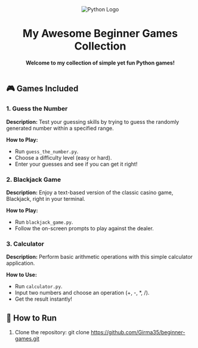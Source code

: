 <div align="center">
  <img src="https://www.python.org/static/community_logos/python-logo.png" alt="Python Logo">
</div>

<h1 align="center">My Awesome Beginner Games Collection</h1>

<div align="center">
  <strong>Welcome to my collection of simple yet fun Python games!</strong>
</div>

<br>

## 🎮 Games Included

### 1. Guess the Number

**Description:** Test your guessing skills by trying to guess the randomly generated number within a specified range.

**How to Play:**
- Run `guess_the_number.py`.
- Choose a difficulty level (easy or hard).
- Enter your guesses and see if you can get it right!

### 2. Blackjack Game

**Description:** Enjoy a text-based version of the classic casino game, Blackjack, right in your terminal.

**How to Play:**
- Run `blackjack_game.py`.
- Follow the on-screen prompts to play against the dealer.

### 3. Calculator

**Description:** Perform basic arithmetic operations with this simple calculator application.

**How to Use:**
- Run `calculator.py`.
- Input two numbers and choose an operation (+, -, *, /).
- Get the result instantly!

## 🚀 How to Run

1. Clone the repository:
   git clone https://github.com/Girma35/beginner-games.git
